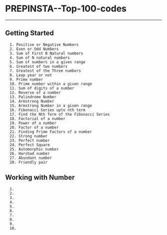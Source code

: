 # PREPINSTA--Top-100-codes
--------------------------------------
## Getting Started
      1. Positive or Negative Numbers
      2. Even or Odd Numbers
      3. Sum of First N Natural numbers
      4. Sum of N natural numbers
      5. Sum of numbers in a given range
      6. Greatest of two numbers
      7. Greatest of the Three numbers
      8. Leap year or not
      9. Prime number
      10. Prime number within a given range
      11. Sum of digits of a number
      12. Reverse of a number
      13. Palindrome Number
      14. Armstrong Number
      15. Armstrong Number in a given range
      16. Fibonacci Series upto nth term
      17. Find the Nth Term of the Fibonacci Series
      18. Factorial of a number
      19. Power of a number
      20. Factor of a number
      21. Finding Prime Factors of a number
      22. Strong number
      23. Perfect number
      24. Perfect Square
      25. Automorphic number
      26. Harshad number
      27. Abundant number
      28. Friendly pair
      
## Working with Number
      1.
      2.
      3.
      4.
      5.
      6.
      7.
      8.
      9.
      10.
